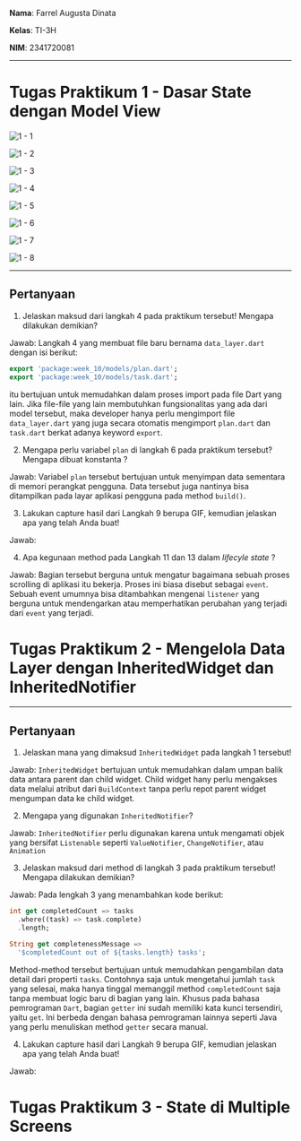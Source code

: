 **Nama**: Farrel Augusta Dinata

**Kelas**: TI-3H

**NIM**: 2341720081

---

# Tugas Praktikum 1 - Dasar State dengan Model View

![1 - 1](docs/img/01/01.png)

![1 - 2](docs/img/01/02.png)

![1 - 3](docs/img/01/03.png)

![1 - 4](docs/img/01/04.png)

![1 - 5](docs/img/01/05.png)

![1 - 6](docs/img/01/06.png)

![1 - 7](docs/img/01/07.png)

![1 - 8](docs/img/01/08.png)

---

## Pertanyaan

1. Jelaskan maksud dari langkah 4 pada praktikum tersebut! Mengapa dilakukan demikian?

Jawab: Langkah 4 yang membuat file baru bernama `data_layer.dart` dengan isi berikut:

```dart
export 'package:week_10/models/plan.dart';
export 'package:week_10/models/task.dart';
```
itu bertujuan untuk memudahkan dalam proses import pada file Dart yang lain. Jika file-file yang lain membutuhkan fungsionalitas yang ada dari model tersebut, maka developer hanya perlu mengimport file `data_layer.dart` yang juga secara otomatis mengimport `plan.dart` dan `task.dart` berkat adanya keyword `export`.

2. Mengapa perlu variabel `plan` di langkah 6 pada praktikum tersebut? Mengapa dibuat konstanta ?

Jawab: Variabel `plan` tersebut bertujuan untuk menyimpan data sementara di memori perangkat pengguna. Data tersebut juga nantinya bisa ditampilkan pada layar aplikasi pengguna pada method `build()`.

3. Lakukan capture hasil dari Langkah 9 berupa GIF, kemudian jelaskan apa yang telah Anda buat!

Jawab: 

4. Apa kegunaan method pada Langkah 11 dan 13 dalam *lifecyle state* ?

Jawab: Bagian tersebut berguna untuk mengatur bagaimana sebuah proses scrolling di aplikasi itu bekerja. Proses ini biasa disebut sebagai `event`. Sebuah event umumnya bisa ditambahkan mengenai `listener` yang berguna untuk mendengarkan atau memperhatikan perubahan yang terjadi dari `event` yang terjadi.

# Tugas Praktikum 2 - Mengelola Data Layer dengan **InheritedWidget** dan **InheritedNotifier**

---

## Pertanyaan

1. Jelaskan mana yang dimaksud `InheritedWidget` pada langkah 1 tersebut! 

Jawab: `InheritedWidget` bertujuan untuk memudahkan dalam umpan balik data antara parent dan child widget. Child widget hany perlu mengakses data melalui atribut dari `BuildContext` tanpa perlu repot parent widget mengumpan data ke child widget.

2. Mengapa yang digunakan `InheritedNotifier`?

Jawab: `InheritedNotifier` perlu digunakan karena untuk mengamati objek yang bersifat `Listenable` seperti `ValueNotifier`, `ChangeNotifier`, atau `Animation`

3. Jelaskan maksud dari method di langkah 3 pada praktikum tersebut! Mengapa dilakukan demikian?

Jawab: Pada lengkah 3 yang menambahkan kode berikut:

```dart
int get completedCount => tasks
  .where((task) => task.complete)
  .length;

String get completenessMessage =>
  '$completedCount out of ${tasks.length} tasks';
```

Method-method tersebut bertujuan untuk memudahkan pengambilan data detail dari properti `tasks`. Contohnya saja untuk mengetahui jumlah `task` yang selesai, maka hanya tinggal memanggil method `completedCount` saja tanpa membuat logic baru di bagian yang lain. Khusus pada bahasa pemrograman `Dart`, bagian `getter` ini sudah memiliki kata kunci tersendiri, yaitu `get`. Ini berbeda dengan bahasa pemrograman lainnya seperti Java yang perlu menuliskan method `getter` secara manual.

4. Lakukan capture hasil dari Langkah 9 berupa GIF, kemudian jelaskan apa yang telah Anda buat!

Jawab:


# Tugas Praktikum 3 - State di Multiple Screens


